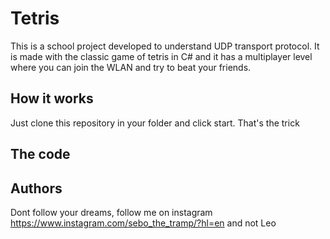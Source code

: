 # Tetris
This is a school project developed to understand UDP transport protocol. It is made with the classic game of tetris in C# 
and it has a multiplayer level where you can join the WLAN and try to beat your friends.

## How it works
Just clone this repository in your folder and click start. That's the trick

## The code

## Authors

Dont follow your dreams, follow me on instagram https://www.instagram.com/sebo_the_tramp/?hl=en and not Leo
